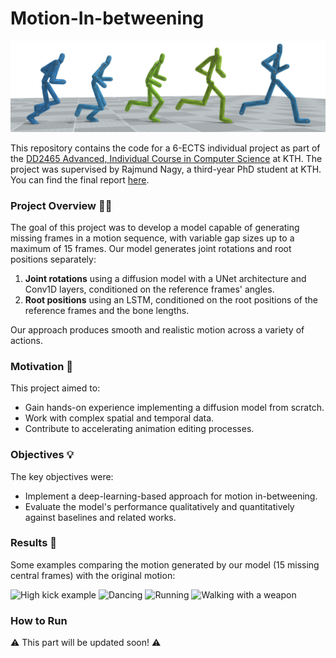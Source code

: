 # Motion-In-betweening

![Example of motion in-betweening task, differentiating the given poses and the generated ones](media_readme/example_img.png "Motion in-betweening task.")

This repository contains the code for a 6-ECTS individual project as part of the [DD2465 Advanced, Individual Course in Computer Science](https://www.kth.se/student/kurser/kurs/DD2465?l=en) at KTH. The project was supervised by Rajmund Nagy, a third-year PhD student at KTH. You can find the final report [here](media_readme/Report_inbetweening_Silvia_Arellano_Garcia.pdf).

### Project Overview 🚶‍♀️
The goal of this project was to develop a model capable of generating missing frames in a motion sequence, with variable gap sizes up to a maximum of 15 frames. Our model generates joint rotations and root positions separately:
1. **Joint rotations** using a diffusion model with a UNet architecture and Conv1D layers, conditioned on the reference frames' angles.
2. **Root positions** using an LSTM, conditioned on the root positions of the reference frames and the bone lengths.

Our approach produces smooth and realistic motion across a variety of actions.

### Motivation 🤩
This project aimed to:
- Gain hands-on experience implementing a diffusion model from scratch.
- Work with complex spatial and temporal data.
- Contribute to accelerating animation editing processes.

### Objectives 💡
The key objectives were:
- Implement a deep-learning-based approach for motion in-betweening.
- Evaluate the model's performance qualitatively and quantitatively against baselines and related works.

### Results 👀
Some examples comparing the motion generated by our model (15 missing central frames) with the original motion:

![High kick example](https://github.com/silviaarellanogarcia/Motion-In-betweening/blob/main/media_readme/kicking.gif)
![Dancing](https://github.com/silviaarellanogarcia/Motion-In-betweening/blob/main/media_readme/dancing.gif)
![Running](https://github.com/silviaarellanogarcia/Motion-In-betweening/blob/main/media_readme/running.gif)
![Walking with a weapon](https://github.com/silviaarellanogarcia/Motion-In-betweening/blob/main/media_readme/walking_with_weapon.gif)

### How to Run
⚠️ This part will be updated soon! ⚠️
